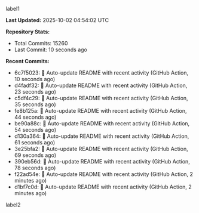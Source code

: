 
label1 
<!-- ACTIVITY_START -->
**Last Updated:** 2025-10-02 04:54:02 UTC

**Repository Stats:**
- Total Commits: 15260
- Last Commit: 10 seconds ago

**Recent Commits:**
- 6c7f5023: 🤖 Auto-update README with recent activity (GitHub Action, 10 seconds ago)
- d4fadf32: 🤖 Auto-update README with recent activity (GitHub Action, 23 seconds ago)
- c5df4c29: 🤖 Auto-update README with recent activity (GitHub Action, 35 seconds ago)
- fe8b125a: 🤖 Auto-update README with recent activity (GitHub Action, 44 seconds ago)
- be90a88c: 🤖 Auto-update README with recent activity (GitHub Action, 54 seconds ago)
- d130a364: 🤖 Auto-update README with recent activity (GitHub Action, 61 seconds ago)
- 3e25bfa2: 🤖 Auto-update README with recent activity (GitHub Action, 69 seconds ago)
- 390eb56d: 🤖 Auto-update README with recent activity (GitHub Action, 78 seconds ago)
- f22ad54e: 🤖 Auto-update README with recent activity (GitHub Action, 2 minutes ago)
- d1bf7c0d: 🤖 Auto-update README with recent activity (GitHub Action, 2 minutes ago)
<!-- ACTIVITY_END -->

label2
